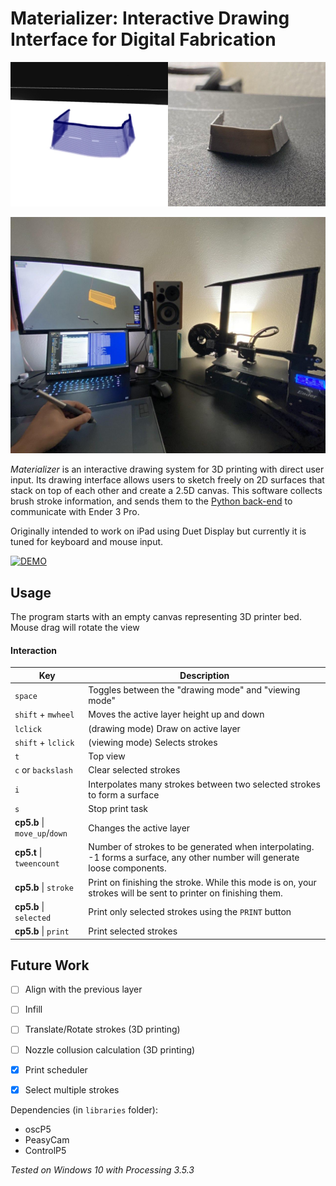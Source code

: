 # Materializer: Interactive Drawing Interface for Digital Fabrication

![An example of extruded surfaces](data/images/firstprint.jpg)

![Interface](data/images/wacom.jpg)



*Materializer* is an interactive drawing system for 3D printing with direct user input. Its drawing interface allows users to sketch freely on 2D surfaces that stack on top of each other and create a 2.5D canvas. This software collects brush stroke information, and sends them to the [Python back-end](https://github.com/merttoka/materializer_backend) to communicate with Ender 3 Pro.

Originally intended to work on iPad using Duet Display but currently it is tuned for keyboard and mouse input.  

[![DEMO](http://img.youtube.com/vi/Vwcu9hx7YE0/0.jpg)](https://youtu.be/Vwcu9hx7YE0)

## Usage
The program starts with an empty canvas representing 3D printer bed. Mouse drag will rotate the view 
#### Interaction
| Key                           	| Description                                                                                                                 	|
|-------------------------------	|-----------------------------------------------------------------------------------------------------------------------------	|
| `space`                       	| Toggles between the "drawing mode" and "viewing mode"                                                                       	|
| `shift` + `mwheel`            	| Moves the active layer height up and down                                                                                   	|
| `lclick`                      	| (drawing mode) Draw on active layer                                                                                         	|
| `shift` + `lclick`            	| (viewing mode) Selects strokes                                                                                              	|
| `t`                           	| Top view                                                                                                                    	|
| `c` or `backslash`            	| Clear selected strokes                                                                                                      	|
| `i`                           	| Interpolates many strokes between two selected strokes to form a surface                                                    	|
| `s`                           	| Stop print task                                                                                                             	|
| **cp5.b** \| `move_up`/`down` 	| Changes the active layer                                                                                                    	|
| **cp5.t** \| `tweencount`     	| Number of strokes to be generated when interpolating. -1 forms a surface, any other number will generate loose components.  	|
| **cp5.b** \| `stroke`         	| Print on finishing the stroke. While this mode is on, your strokes will be sent to printer on finishing them.               	|
| **cp5.b** \| `selected`       	| Print only selected strokes using the `PRINT` button                                                                        	|
| **cp5.b** \| `print`          	| Print selected strokes                                                                                                      	|

## Future Work
- [ ] Align with the previous layer
- [ ] Infill
- [ ] Translate/Rotate strokes (3D printing)
- [ ] Nozzle collusion calculation (3D printing)
- [x] Print scheduler
- [x] Select multiple strokes


Dependencies (in `libraries` folder):
- oscP5
- PeasyCam
- ControlP5

*Tested on Windows 10 with Processing 3.5.3*
